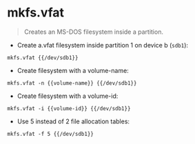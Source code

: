 # mkfs.vfat

> Creates an MS-DOS filesystem inside a partition.

- Create a.vfat filesystem inside partition 1 on device b (`sdb1`):

`mkfs.vfat {{/dev/sdb1}}`

- Create filesystem with a volume-name:

`mkfs.vfat -n {{volume-name}} {{/dev/sdb1}}`

- Create filesystem with a volume-id:

`mkfs.vfat -i {{volume-id}} {{/dev/sdb1}}`

- Use 5 instead of 2 file allocation tables:

`mkfs.vfat -f 5 {{/dev/sdb1}}`
